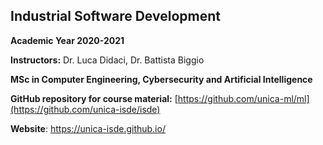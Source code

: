 ## Industrial Software Development
**Academic Year 2020-2021**

**Instructors:** Dr. Luca Didaci, Dr. Battista Biggio

**MSc in Computer Engineering, Cybersecurity and Artificial Intelligence**

**GitHub repository for course material:** [https://github.com/unica-ml/ml](https://github.com/unica-isde/isde)

**Website**: https://unica-isde.github.io/

